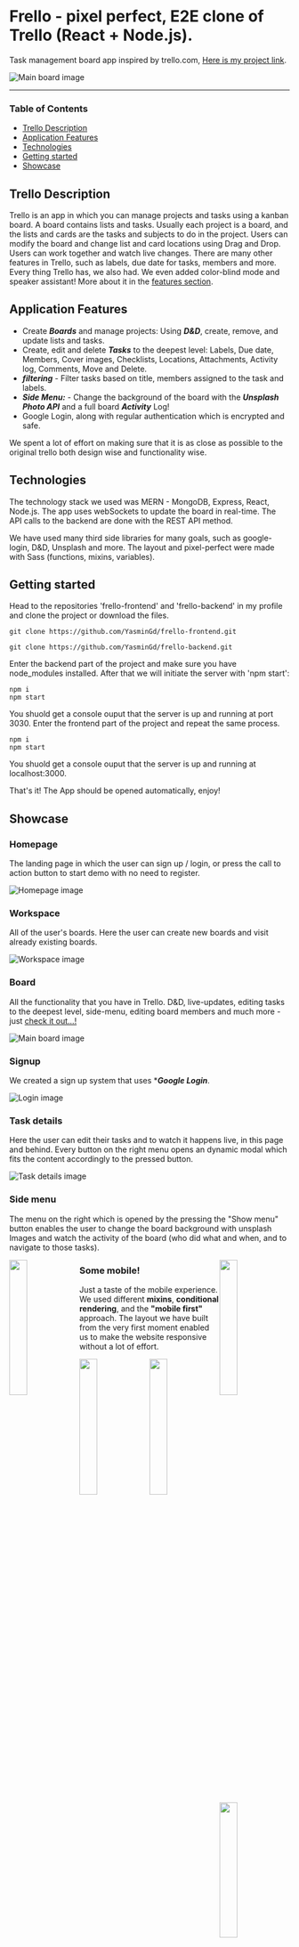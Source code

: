 # Frello - pixel perfect, E2E clone of Trello (React + Node.js). 

Task management board app inspired by trello.com, [Here is my project link](https://frello-urbc.onrender.com/ "Frello link").

![Main board image](src/assets/img/read-me/main-board.png "Board-main-page")

___

### Table of Contents
- [Trello Description](#trello-description)
- [Application Features](#application-features)
- [Technologies](#technologies)
- [Getting started](#getting-started)
- [Showcase](#showcase)

## Trello Description
Trello is an app in which you can manage projects and tasks using a kanban board. A board contains lists and tasks. Usually each project is a board, and the lists and cards are the tasks and subjects to do in the project. Users can modify the board and change list and card locations using Drag and Drop.
Users can work together and watch live changes. 
There are many other features in Trello, such as labels, due date for tasks, members and more. 
Every thing Trello has, we also had. We even added color-blind mode and speaker assistant! 
More about it in the [features section](#application-features).

## Application Features
- Create ***Boards*** and manage projects: Using ***D&D***, create, remove, and update lists and tasks.
- Create, edit and delete ***Tasks*** to the deepest level: Labels, Due date, Members, Cover images, Checklists, Locations, Attachments, Activity log, Comments, Move and Delete.
- ***filtering*** - Filter tasks based on title, members assigned to the task and labels.
- ***Side Menu:*** - Change the background of the board with the ***Unsplash Photo API*** and a full board ***Activity*** Log!
- Google Login, along with regular authentication which is encrypted and safe.
 
We spent a lot of effort on making sure that it is as close as possible to the original trello both design wise and functionality wise.

## Technologies

The technology stack we used was MERN - MongoDB, Express, React, Node.js.
The app uses webSockets to update the board in real-time.
The API calls to the backend are done with the REST API method.

We have used many third side libraries for many goals, such as google-login, D&D, Unsplash and more.
The layout and pixel-perfect were made with Sass (functions, mixins, variables). 

## Getting started

Head to the repositories 'frello-frontend' and 'frello-backend' in my profile and clone the project or download the files.

```
git clone https://github.com/YasminGd/frello-frontend.git
```

```
git clone https://github.com/YasminGd/frello-backend.git
```

Enter the backend part of the project and make sure you have node_modules installed. After that we will initiate the server with 'npm start':

```
npm i 
npm start
```

You shuold get a console ouput that the server is up and running at port 3030.
Enter the frontend part of the project and repeat the same process.

```
npm i 
npm start
```

You shuold get a console ouput that the server is up and running at localhost:3000.

That's it! The App should be opened automatically, enjoy!

## Showcase

### Homepage
The landing page in which the user can sign up / login, or press the call to action button to start demo with no need to register.

![Homepage image](src/assets/img/read-me/home-page.png "Home-page")

### Workspace
All of the user's boards. Here the user can create new boards and visit already existing boards.

![Workspace image](src/assets/img/read-me/boards.png "Workspace-page")

### Board
All the functionality that you have in Trello. D&D, live-updates, editing tasks to the deepest level, side-menu, editing board members and much more - just [check it out...!](https://frello-urbc.onrender.com/ "Frello link")

![Main board image](src/assets/img/read-me/main-board.png "Board-main-page")

### Signup
We created a sign up system that uses ****Google Login***.

![Login image](src/assets/img/read-me/sign-up.png "sign-up-page")

### Task details
Here the user can edit their tasks and to watch it happens live, in this page and behind. Every button on the right menu opens an dynamic modal which fits the content accordingly to the pressed button.

![Task details image](src/assets/img/read-me/task-details.png "task-details")


### Side menu
The menu on the right which is opened by the pressing the "Show menu" button enables the user to change the board background with unsplash Images and watch the activity of the board (who did what and when, and to navigate to those tasks).

<img src="src/assets/img/read-me/side-menu-activities.png" width="25%" style="float: left"/><img src="src/assets/img/read-me/side-menu-photos.png" width="25%" style="float: right;"/>

### Some mobile!
Just a taste of the mobile experience. We used different **mixins**, **conditional rendering**, and the **"mobile first"** approach. 
The layout we have built from the very first moment enabled us to make the website responsive without a lot of effort.

<img src="frontend/src/assets/imgs/readme/login-mobile.png" width="25%" style="float: left"/><img src="frontend/src/assets/imgs/readme/workspace-mobile.png" width="25%" style="float: left;"/><img src="frontend/src/assets/imgs/readme/sidemenu-mobile.png" width="25%" style="float: left;"/><img src="frontend/src/assets/imgs/readme/details-mobile.png" width="25%" style="float: left;"/>

### Authors
 - [Ori Ben Amram](https://github.com/OriBenAmram)
 - [Daniel Shaked](https://github.com/DanielShaked)
 - [Yuval shai](https://github.com/yuvalshai95)
